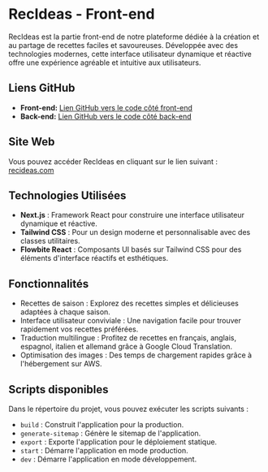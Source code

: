 # RecIdeas - Front-end

RecIdeas est la partie front-end de notre plateforme dédiée à la création et au partage de recettes faciles et savoureuses. Développée avec des technologies modernes, cette interface utilisateur dynamique et réactive offre une expérience agréable et intuitive aux utilisateurs.

## Liens GitHub

- **Front-end:** [Lien GitHub vers le code côté front-end](https://github.com/MaximeTheneau/RecIdeas-Front)
- **Back-end:** [Lien GitHub vers le code côté back-end](https://github.com/MaximeTheneau/RecIdeas-Back)

## Site Web

Vous pouvez accéder RecIdeas en cliquant sur le lien suivant : [recideas.com](https://recideas.com)

## Technologies Utilisées

- **Next.js** : Framework React pour construire une interface utilisateur dynamique et réactive.
- **Tailwind CSS** : Pour un design moderne et personnalisable avec des classes utilitaires.
- **Flowbite React** : Composants UI basés sur Tailwind CSS pour des éléments d'interface réactifs et esthétiques.

## Fonctionnalités

- Recettes de saison : Explorez des recettes simples et délicieuses adaptées à chaque saison.
- Interface utilisateur conviviale : Une navigation facile pour trouver rapidement vos recettes préférées.
- Traduction multilingue : Profitez de recettes en français, anglais, espagnol, italien et allemand grâce à Google Cloud Translation.
- Optimisation des images : Des temps de chargement rapides grâce à l'hébergement sur AWS.

## Scripts disponibles

Dans le répertoire du projet, vous pouvez exécuter les scripts suivants :

- `build` : Construit l'application pour la production.
- `generate-sitemap` : Génère le sitemap de l'application.
- `export` : Exporte l'application pour le déploiement statique.
- `start` : Démarre l'application en mode production.
- `dev` : Démarre l'application en mode développement.